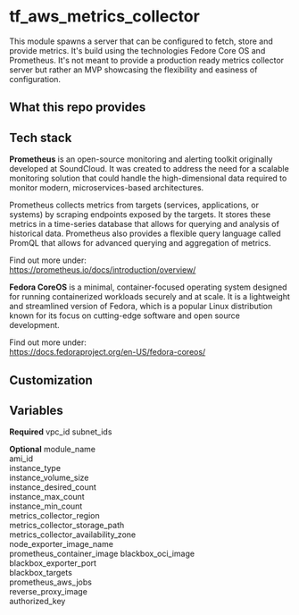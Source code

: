 # tf_aws_metrics_collector

This module spawns a server that can be configured to fetch, store and provide metrics. 
It's build using the technologies Fedore Core OS and Prometheus. It's not meant to provide 
a production ready metrics collector server but rather an MVP showcasing the flexibility 
and easiness of configuration.


## What this repo provides 

## Tech stack 

**Prometheus** is an open-source monitoring and alerting toolkit originally developed at SoundCloud. It was created to address the need for a scalable monitoring solution that could handle the high-dimensional data required to monitor modern, microservices-based architectures.  

Prometheus collects metrics from targets (services, applications, or systems) by scraping endpoints exposed by the targets. It stores these metrics in a time-series database that allows for querying and analysis of historical data. Prometheus also provides a flexible query language called PromQL that allows for advanced querying and aggregation of metrics.  

Find out more under:  
https://prometheus.io/docs/introduction/overview/  

**Fedora CoreOS** is a minimal, container-focused operating system designed for running containerized workloads securely and at scale. It is a lightweight and streamlined version of Fedora, which is a popular Linux distribution known for its focus on cutting-edge software and open source development.

Find out more under:       
https://docs.fedoraproject.org/en-US/fedora-coreos/  

## Customization 

## Variables 

**Required** 
vpc_id 
subnet_ids 

**Optional** 
module_name  
ami_id  
instance_type  
instance_volume_size  
instance_desired_count  
instance_max_count  
instance_min_count  
metrics_collector_region  
metrics_collector_storage_path  
metrics_collector_availability_zone  
node_exporter_image_name  
prometheus_container_image 
blackbox_oci_image  
blackbox_exporter_port  
blackbox_targets  
prometheus_aws_jobs  
reverse_proxy_image  
authorized_key  




